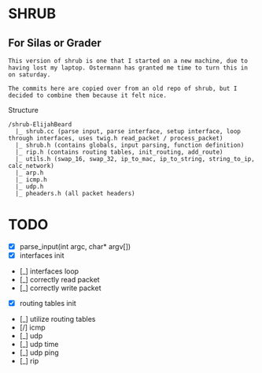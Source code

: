 # SHRUB

## For Silas or Grader
```
This version of shrub is one that I started on a new machine, due to having lost my laptop. Ostermann has granted me time to turn this in on saturday.

The commits here are copied over from an old repo of shrub, but I decided to combine them because it felt nice.
```

Structure
```
/shrub-ElijahBeard
  |_ shrub.cc (parse input, parse interface, setup interface, loop through interfaces, uses twig.h read_packet / process_packet)
  |_ shrub.h (contains globals, input parsing, function definition)
  |_ rip.h (contains routing tables, init_routing, add_route)
  |_ utils.h (swap_16, swap_32, ip_to_mac, ip_to_string, string_to_ip, calc_network)
  |_ arp.h
  |_ icmp.h
  |_ udp.h
  |_ pheaders.h (all packet headers)
```

# TODO 
- [x] parse_input(int argc, char* argv[])
- [x] interfaces init
- [_] interfaces loop
- [_] correctly read packet
- [_] correctly write packet
- [x] routing tables init
- [_] utilize routing tables
- [/] icmp
- [_] udp
- [_] udp time
- [_] udp ping
- [_] rip